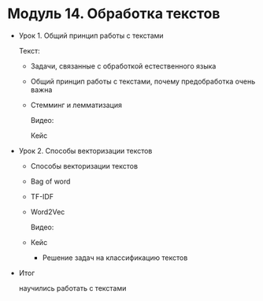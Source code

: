# Модуль 14. Обработка текстов

- Урок 1. Общий принцип работы с текстами

    Текст:

  - Задачи, связанные с обработкой естественного языка
  - Общий принцип работы с текстами, почему предобработка очень важна
  - Стемминг и лемматизация

    Видео:

    Кейс

- Урок 2. Способы векторизации текстов
  - Способы векторизации текстов
  - Bag of word
  - TF-IDF
  - Word2Vec

    Видео:

  - Кейс
    - Решение задач на классификацию текстов
- Итог

    научились работать с текстами
